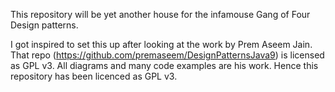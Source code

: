 This repository will be yet another house for the infamouse Gang of Four Design patterns.

I got inspired to set this up after looking at the work by Prem Aseem Jain.
That repo (https://github.com/premaseem/DesignPatternsJava9) is licensed as GPL v3.
All diagrams and many code examples are his work. Hence this repository has been licenced as GPL v3.
